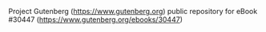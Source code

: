 Project Gutenberg (https://www.gutenberg.org) public repository for eBook #30447 (https://www.gutenberg.org/ebooks/30447)
